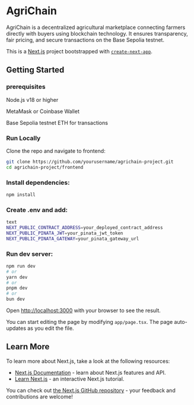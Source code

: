# AgriChain

AgriChain is a decentralized agricultural marketplace connecting farmers directly with buyers using blockchain technology. It ensures transparency, fair pricing, and secure transactions on the Base Sepolia testnet.

This is a [Next.js](https://nextjs.org) project bootstrapped with [`create-next-app`](https://nextjs.org/docs/app/api-reference/cli/create-next-app).

## Getting Started

### prerequisites
Node.js v18 or higher

MetaMask or Coinbase Wallet

Base Sepolia testnet ETH for transactions

### Run Locally
Clone the repo and navigate to frontend:

```bash
git clone https://github.com/yourusername/agrichain-project.git
cd agrichain-project/frontend
```
### Install dependencies:

```bash
npm install
```
### Create .env and add:

```bash
text
NEXT_PUBLIC_CONTRACT_ADDRESS=your_deployed_contract_address
NEXT_PUBLIC_PINATA_JWT=your_pinata_jwt_token
NEXT_PUBLIC_PINATA_GATEWAY=your_pinata_gateway_url
```
### Run dev server:

```bash
npm run dev
# or
yarn dev
# or
pnpm dev
# or
bun dev
```

Open [http://localhost:3000](http://localhost:3000) with your browser to see the result.

You can start editing the page by modifying `app/page.tsx`. The page auto-updates as you edit the file.

## Learn More

To learn more about Next.js, take a look at the following resources:

- [Next.js Documentation](https://nextjs.org/docs) - learn about Next.js features and API.
- [Learn Next.js](https://nextjs.org/learn) - an interactive Next.js tutorial.

You can check out [the Next.js GitHub repository](https://github.com/vercel/next.js) - your feedback and contributions are welcome!
